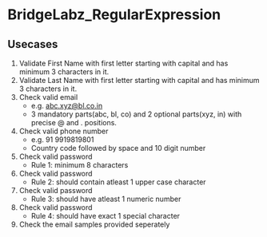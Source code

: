 # BridgeLabz_RegularExpression

## Usecases
1. Validate First Name with first letter starting with capital and has minimum 3 characters in it.
2. Validate Last Name with first letter starting with capital and has minimum 3 characters in it.
3. Check valid email
    - e.g. abc.xyz@bl.co.in
    - 3 mandatory parts(abc, bl, co) and 2 optional parts(xyz, in) with precise @ and . positions.
4. Check valid phone number
    - e.g. 91 9919819801
    - Country code followed by space and 10 digit number
5. Check valid password
    - Rule 1: minimum 8 characters
6. Check valid password
    - Rule 2: should contain atleast 1 upper case character
7. Check valid password
    - Rule 3: should have atleast 1 numeric number
8. Check valid password
    - Rule 4: should have exact 1 special character
9. Check the email samples provided  seperately
